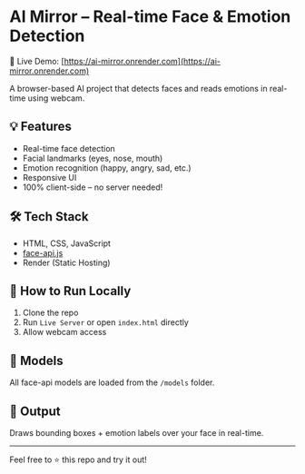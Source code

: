 # AI Mirror – Real-time Face & Emotion Detection

🎥 Live Demo: [https://ai-mirror.onrender.com](https://ai-mirror.onrender.com)

A browser-based AI project that detects faces and reads emotions in real-time using webcam.

## 💡 Features

- Real-time face detection
- Facial landmarks (eyes, nose, mouth)
- Emotion recognition (happy, angry, sad, etc.)
- Responsive UI
- 100% client-side – no server needed!

## 🛠️ Tech Stack

- HTML, CSS, JavaScript
- [face-api.js](https://www.npmjs.com/package/face-api.js/v/0.19.0)
- Render (Static Hosting)

## 🚀 How to Run Locally

1. Clone the repo
2. Run `Live Server` or open `index.html` directly
3. Allow webcam access

## 📂 Models

All face-api models are loaded from the `/models` folder.

## 📸 Output

Draws bounding boxes + emotion labels over your face in real-time.

---

Feel free to ⭐ this repo and try it out!
